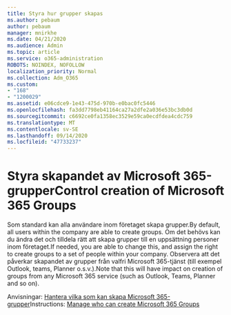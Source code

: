 ```yaml
---
title: Styra hur grupper skapas
ms.author: pebaum
author: pebaum
manager: mnirkhe
ms.date: 04/21/2020
ms.audience: Admin
ms.topic: article
ms.service: o365-administration
ROBOTS: NOINDEX, NOFOLLOW
localization_priority: Normal
ms.collection: Adm_O365
ms.custom:
- "168"
- "1200029"
ms.assetid: e06cdce9-1e43-475d-970b-e0bac0fc5446
ms.openlocfilehash: fa3dd7798eb41164ca27a2dfe2a036e53bc3db0d
ms.sourcegitcommit: c6692ce0fa1358ec3529e59ca0ecdfdea4cdc759
ms.translationtype: MT
ms.contentlocale: sv-SE
ms.lasthandoff: 09/14/2020
ms.locfileid: "47733237"
---
```

# <a name="control-creation-of-microsoft-365-groups"></a><span data-ttu-id="5d360-102">Styra skapandet av Microsoft 365-grupper</span><span class="sxs-lookup"><span data-stu-id="5d360-102">Control creation of Microsoft 365 Groups</span></span>

<span data-ttu-id="5d360-103">Som standard kan alla användare inom företaget skapa grupper.</span><span class="sxs-lookup"><span data-stu-id="5d360-103">By default, all users within the company are able to create groups.</span></span> <span data-ttu-id="5d360-104">Om det behövs kan du ändra det och tilldela rätt att skapa grupper till en uppsättning personer inom företaget.</span><span class="sxs-lookup"><span data-stu-id="5d360-104">If needed, you are able to change this, and assign the right to create groups to a set of people within your company.</span></span> <span data-ttu-id="5d360-105">Observera att det påverkar skapandet av grupper från valfri Microsoft 365-tjänst (till exempel Outlook, teams, Planner o.s.v.).</span><span class="sxs-lookup"><span data-stu-id="5d360-105">Note that this will have impact on creation of groups from any Microsoft 365 service (such as Outlook, Teams, Planner and so on).</span></span>
  
<span data-ttu-id="5d360-106">Anvisningar: [Hantera vilka som kan skapa Microsoft 365-grupper](https://docs.microsoft.com/microsoft-365/admin/create-groups/manage-creation-of-groups)</span><span class="sxs-lookup"><span data-stu-id="5d360-106">Instructions: [Manage who can create Microsoft 365 Groups](https://docs.microsoft.com/microsoft-365/admin/create-groups/manage-creation-of-groups)</span></span>
